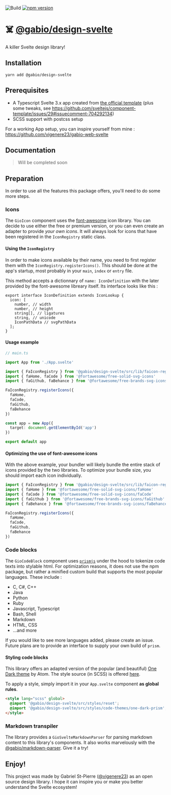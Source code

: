 ![Build](https://github.com/vigenere23/gabio-design-svelte/workflows/Build/badge.svg)
[![npm version](https://badge.fury.io/js/%40gabio%2Fdesign-svelte.svg)](https://badge.fury.io/js/%40gabio%2Fdesign-svelte)

# ☠️ [@gabio/design-svelte](https://www.npmjs.com/package/@gabio/design-svelte)

A killer Svelte design library!

## Installation

```
yarn add @gabio/design-svelte
```

## Prerequisites

- A Typescript Svelte 3.x app created from [the official template](https://github.com/sveltejs/template) (plus some tweaks, see <https://github.com/sveltejs/component-template/issues/29#issuecomment-704292134>)
- SCSS support with postcss setup

For a working App setup, you can inspire yourself from mine : <https://github.com/vigenere23/gabio-web-svelte>

## Documentation

> Will be completed soon

## Preparation

In order to use all the features this package offers, you'll need to do some more steps.

### Icons

The `GioIcon` component uses the [font-awesome](https://fontawesome.com/icons?d=gallery) icon library. You can decide to use either the free or premium version, or you can even create an adapter to provide _your own icons_. It will always look for icons that have been registered in the `IconRegistry` static class.

#### Using the `IconRegistry`

In order to make icons available by their name, you need to first register them with the `IconRegistry.registerIcons()`. This should be done at the app's startup, most probably in your `main`, `index` or `entry` file.

This method accepts a dictionnary of `name: IconDefinition` with the later provided by the font-awesome libreary itself. Its interface looks like this :

```
export interface IconDefinition extends IconLookup {
  icon: [
    number, // width
    number, // height
    string[], // ligatures
    string, // unicode
    IconPathData // svgPathData
  ];
}
```

#### Usage example

```ts
// main.ts

import App from './App.svelte'

import { FaIconRegistry } from '@gabio/design-svelte/src/lib/faicon-registry'
import { faHome, faCode } from '@fortawesome/free-solid-svg-icons'
import { faGithub, faBehance } from '@fortawesome/free-brands-svg-icons'

FaIconRegistry.registerIcons({
  faHome,
  faCode,
  faGithub,
  faBehance
})

const app = new App({
  target: document.getElementById('app')
})

export default app
```

#### Optimizing the use of font-awesome icons

With the above example, your bundler will likely bundle the entire stack of icons provided by the two libraries. To optimize your bundle size, you should import each icon individually.

```ts
import { FaIconRegistry } from '@gabio/design-svelte/src/lib/faicon-registry'
import { faHome } from '@fortawesome/free-solid-svg-icons/faHome'
import { faCode } from '@fortawesome/free-solid-svg-icons/faCode'
import { faGithub } from '@fortawesome/free-brands-svg-icons/faGithub'
import { faBehance } from '@fortawesome/free-brands-svg-icons/faBehance'

FaIconRegistry.registerIcons({
  faHome,
  faCode,
  faGithub,
  faBehance
})
```

### Code blocks

The `GioCodeBlock` component uses [`prismjs`](https://prismjs.com/) under the hood to tokenize code texts into stylable html. For optimization reasons, it does not use the npm package, but rather a minified custom build that supports the most popular languages. These include :

- C, C#, C++
- Java
- Python
- Ruby
- Javascript, Typescript
- Bash, Shell
- Markdown
- HTML, CSS
- ...and more

If you would like to see more languages added, please create an issue. Future plans are to provide an interface to supply your own build of `prism`.

#### Styling code blocks

This library offers an adapted version of the popular (and beautiful) [One Dark theme](https://atom.io/themes/one-dark-ui) by Atom. The style source (in SCSS) is offered [here](./src/styles/code-themes/one-dark-prism.scss).

To apply a style, simply import it in your `App.svelte` component **as global rules**.

```html
<style lang="scss" global>
  @import '@gabio/design-svelte/src/styles/reset';
  @import '@gabio/design-svelte/src/styles/code-themes/one-dark-prism';
</style>
```

### Markdown transpiler

The library provides a `GioSvelteMarkdownParser` for parsing markdown content to this library's components. It also works marvelously with the [@gabio/markdown-parser](https://www.npmjs.com/package/@gabio/markdown-transpiler). Give it a try!

## Enjoy!

This project was made by Gabriel St-Pierre ([@vigenere23](https://github.com/vigenere23)) as an open source design library. I hope it can inspire you or make you better understand the Svelte ecosystem!
